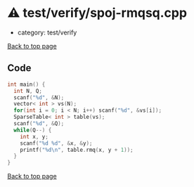 <!-- mathjax config similar to math.stackexchange -->
<script type="text/javascript" async
  src="https://cdnjs.cloudflare.com/ajax/libs/mathjax/2.7.5/MathJax.js?config=TeX-MML-AM_CHTML">
</script>
<script type="text/x-mathjax-config">
  MathJax.Hub.Config({
    TeX: { equationNumbers: { autoNumber: "AMS" }},
    tex2jax: {
      inlineMath: [ ['$','$'] ],
      processEscapes: true
    },
    "HTML-CSS": { matchFontHeight: false },
    displayAlign: "left",
    displayIndent: "2em"
  });
</script>

<script type="text/javascript" src="https://cdnjs.cloudflare.com/ajax/libs/jquery/3.4.1/jquery.min.js"></script>
<script src="https://cdn.jsdelivr.net/npm/jquery-balloon-js@1.1.2/jquery.balloon.min.js" integrity="sha256-ZEYs9VrgAeNuPvs15E39OsyOJaIkXEEt10fzxJ20+2I=" crossorigin="anonymous"></script>
<script type="text/javascript" src="../../../assets/js/copy-button.js"></script>
<link rel="stylesheet" href="../../../assets/css/copy-button.css" />


# :warning: test/verify/spoj-rmqsq.cpp
* category: test/verify


[Back to top page](../../../index.html)



## Code
```cpp
int main() {
  int N, Q;
  scanf("%d", &N);
  vector< int > vs(N);
  for(int i = 0; i < N; i++) scanf("%d", &vs[i]);
  SparseTable< int > table(vs);
  scanf("%d", &Q);
  while(Q--) {
    int x, y;
    scanf("%d %d", &x, &y);
    printf("%d\n", table.rmq(x, y + 1));
  }
}

```

[Back to top page](../../../index.html)

